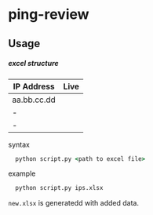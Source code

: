 # ping-review

## Usage

##### excel structure

|IP Address|Live|
|----------|----|
| aa.bb.cc.dd |    |
|     -      |     |
|     -      |     |


syntax
```cmd
  python script.py <path to excel file>
```


example

```cmd
  python script.py ips.xlsx
```

`new.xlsx` is generatedd with added data.

